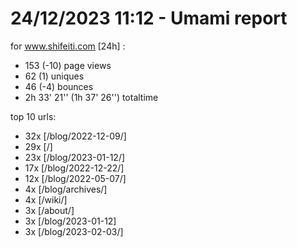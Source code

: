 # 24/12/2023 11:12 - Umami report
for www.shifeiti.com [24h] :

 - 153 (-10) page views
 - 62 (1) uniques
 - 46 (-4) bounces
 - 2h 33' 21'' (1h 37' 26'') totaltime


top 10 urls:
 - 32x [/blog/2022-12-09/]
 - 29x [/]
 - 23x [/blog/2023-01-12/]
 - 17x [/blog/2022-12-22/]
 - 12x [/blog/2022-05-07/]
 - 4x [/blog/archives/]
 - 4x [/wiki/]
 - 3x [/about/]
 - 3x [/blog/2023-01-12]
 - 3x [/blog/2023-02-03/]


